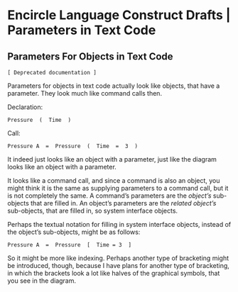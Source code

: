 ﻿Encircle Language Construct Drafts | Parameters in Text Code
============================================================

Parameters For Objects in Text Code
-----------------------------------

`[ Deprecated documentation ]`

Parameters for objects in text code actually look like objects, that have a parameter. They look much like command calls then.

Declaration:

```
Pressure  (  Time  )
```

Call:

```
Pressure A  =  Pressure  (  Time  =  3  )
```

It indeed just looks like an object with a parameter, just like the diagram looks like an object with a parameter.

It looks like a command call, and since a command is also an object, you might think it is the same as supplying parameters to a command call, but it is not completely the same. A command’s parameters are the *object’s* sub-objects that are filled in. An object’s parameters are the *related object’s* sub-objects, that are filled in, so system interface objects.

Perhaps the textual notation for filling in system interface objects, instead of the object’s sub-objects, might be as follows:

```
Pressure A  =  Pressure  [  Time = 3  ]
```

So it might be more like indexing. Perhaps another type of bracketing might be introduced, though, because I have plans for another type of bracketing, in which the brackets look a lot like halves of the graphical symbols, that you see in the diagram.